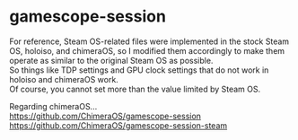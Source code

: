 # gamescope-session

For reference, Steam OS-related files were implemented in the stock Steam OS, holoiso, and chimeraOS, so I modified them accordingly to make them operate as similar to the original Steam OS as possible.<br>
So things like TDP settings and GPU clock settings that do not work in holoiso and chimeraOS work.<br>
Of course, you cannot set more than the value limited by Steam OS.<br>

Regarding chimeraOS...<br>
https://github.com/ChimeraOS/gamescope-session<br>
https://github.com/ChimeraOS/gamescope-session-steam<br>
